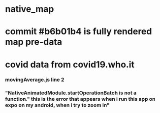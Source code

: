 # native_map

# commit #b6b01b4 is fully rendered map pre-data

# covid data from covid19.who.it



### movingAverage.js line 2

### "NativeAnimatedModule.startOperationBatch is not a function." this is the error that appears when i run this app on expo on my android, when i try to zoom in"



